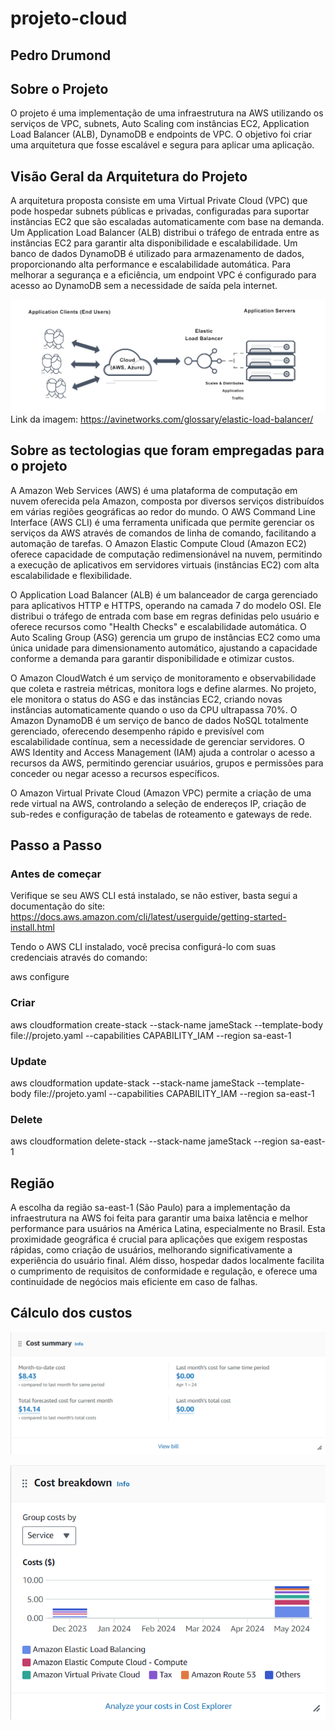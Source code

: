 # projeto-cloud

## Pedro Drumond

## Sobre o Projeto
O projeto é uma implementação de uma infraestrutura na AWS utilizando os serviços de VPC, subnets, Auto Scaling com instâncias EC2, Application Load Balancer (ALB), DynamoDB e endpoints de VPC. O objetivo foi criar uma arquitetura que fosse escalável e segura para aplicar uma aplicação.

## Visão Geral da Arquitetura do Projeto
A arquitetura proposta consiste em uma Virtual Private Cloud (VPC) que pode hospedar subnets públicas e privadas, configuradas para suportar instâncias EC2 que são escaladas automaticamente com base na demanda. Um Application Load Balancer (ALB) distribui o tráfego de entrada entre as instâncias EC2 para garantir alta disponibilidade e escalabilidade. Um banco de dados DynamoDB é utilizado para armazenamento de dados, proporcionando alta performance e escalabilidade automática. Para melhorar a segurança e a eficiência, um endpoint VPC é configurado para acesso ao DynamoDB sem a necessidade de saída pela internet.

![alt text](image.png)
Link da imagem: https://avinetworks.com/glossary/elastic-load-balancer/

## Sobre as tectologias que foram empregadas para o projeto

A Amazon Web Services (AWS) é uma plataforma de computação em nuvem oferecida pela Amazon, composta por diversos serviços distribuídos em várias regiões geográficas ao redor do mundo. O AWS Command Line Interface (AWS CLI) é uma ferramenta unificada que permite gerenciar os serviços da AWS através de comandos de linha de comando, facilitando a automação de tarefas. O Amazon Elastic Compute Cloud (Amazon EC2) oferece capacidade de computação redimensionável na nuvem, permitindo a execução de aplicativos em servidores virtuais (instâncias EC2) com alta escalabilidade e flexibilidade.

O Application Load Balancer (ALB) é um balanceador de carga gerenciado para aplicativos HTTP e HTTPS, operando na camada 7 do modelo OSI. Ele distribui o tráfego de entrada com base em regras definidas pelo usuário e oferece recursos como "Health Checks" e escalabilidade automática. O Auto Scaling Group (ASG) gerencia um grupo de instâncias EC2 como uma única unidade para dimensionamento automático, ajustando a capacidade conforme a demanda para garantir disponibilidade e otimizar custos.

O Amazon CloudWatch é um serviço de monitoramento e observabilidade que coleta e rastreia métricas, monitora logs e define alarmes. No projeto, ele monitora o status do ASG e das instâncias EC2, criando novas instâncias automaticamente quando o uso da CPU ultrapassa 70%. O Amazon DynamoDB é um serviço de banco de dados NoSQL totalmente gerenciado, oferecendo desempenho rápido e previsível com escalabilidade contínua, sem a necessidade de gerenciar servidores. O AWS Identity and Access Management (IAM) ajuda a controlar o acesso a recursos da AWS, permitindo gerenciar usuários, grupos e permissões para conceder ou negar acesso a recursos específicos.

O Amazon Virtual Private Cloud (Amazon VPC) permite a criação de uma rede virtual na AWS, controlando a seleção de endereços IP, criação de sub-redes e configuração de tabelas de roteamento e gateways de rede.

## Passo a Passo

### Antes de começar
Verifique se seu AWS CLI está instalado, se não estiver, basta segui a documentação do site: https://docs.aws.amazon.com/cli/latest/userguide/getting-started-install.html

Tendo o AWS CLI instalado, você precisa configurá-lo com suas credenciais através do comando:

aws configure

### Criar
aws cloudformation create-stack --stack-name jameStack --template-body file://projeto.yaml --capabilities CAPABILITY_IAM --region sa-east-1

### Update
aws cloudformation update-stack --stack-name jameStack --template-body file://projeto.yaml --capabilities CAPABILITY_IAM --region sa-east-1

### Delete
aws cloudformation delete-stack --stack-name jameStack --region sa-east-1

## Região
A escolha da região sa-east-1 (São Paulo) para a implementação da infraestrutura na AWS foi feita para garantir uma baixa latência e melhor performance para usuários na América Latina, especialmente no Brasil. Esta proximidade geográfica é crucial para aplicações que exigem respostas rápidas, como criação de usuários, melhorando significativamente a experiência do usuário final. Além disso, hospedar dados localmente facilita o cumprimento de requisitos de conformidade e regulação, e oferece uma continuidade de negócios mais eficiente em caso de falhas.

## Cálculo dos custos

![alt text](image-1.png)

![alt text](image-2.png)
